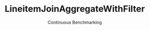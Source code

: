 ---
layout: docu
title: LineitemJoinAggregateWithFilter
subtitle: Continuous Benchmarking
selected: Aggregate
expanded: Benchmarking
benchmark: /individual_results/LineitemJoinAggregateWithFilter.html
---